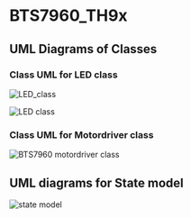 # BTS7960_TH9x

<h2> UML Diagrams of Classes </h2>

<h3> Class UML for LED class</h3>

![LED_class](https://user-images.githubusercontent.com/69661689/206483500-e6328ed8-5185-47ce-aa5f-8a69bf71f412.jpg)

![LED class](https://user-images.githubusercontent.com/69661689/211990983-cd4c830e-eca5-4bfa-8b69-f46398eb0735.jpg)


<h3> Class UML for Motordriver  class</h3>

![BTS7960 motordriver class](https://user-images.githubusercontent.com/69661689/206483869-48a877b3-9932-4e52-9671-406ddd30dc68.jpg)

<h2> UML diagrams for State model </h2>

![state model](https://user-images.githubusercontent.com/46808309/211621040-78289efd-3654-426f-a306-12250067f671.png)
